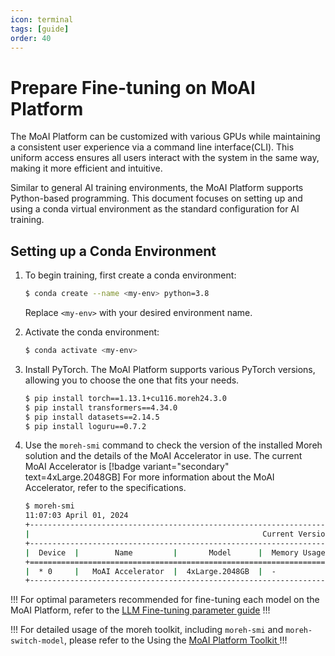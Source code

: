 ```yaml
---
icon: terminal
tags: [guide]
order: 40
---
```


# Prepare Fine-tuning on MoAI Platform

The MoAI Platform can be customized with various GPUs while maintaining a consistent user experience via a command line interface(CLI). This uniform access ensures all users interact with the system in the same way, making it more efficient and intuitive.

Similar to general AI training environments, the MoAI Platform supports Python-based programming. This document focuses on setting up and using a conda virtual environment as the standard configuration for AI training.


## Setting up a Conda Environment

1. To begin training, first create a conda environment:
    
    ```bash
    $ conda create --name <my-env> python=3.8
    ```
    
    Replace `<my-env>` with your desired environment name.
    
2. Activate the conda environment:
    
    ```bash
    $ conda activate <my-env>
    ```
    
3. Install PyTorch. The MoAI Platform supports various PyTorch versions, allowing you to choose the one that fits your needs.
    
    ```bash
    $ pip install torch==1.13.1+cu116.moreh24.3.0
    $ pip install transformers==4.34.0
    $ pip install datasets==2.14.5
    $ pip install loguru==0.7.2
    ```
    
4. Use the `moreh-smi` command to check the version of the installed Moreh solution and the details of the MoAI Accelerator in use. The current MoAI Accelerator is [!badge variant="secondary" text=4xLarge.2048GB] For more information about the MoAI Accelerator, refer to the specifications.
    
    ```bash
    $ moreh-smi
    11:07:03 April 01, 2024
    +-----------------------------------------------------------------------------------------------------+
    |                                                    Current Version: 24.3.0  Latest Version: 24.3.0  |
    +-----------------------------------------------------------------------------------------------------+
    |  Device  |        Name         |       Model      |  Memory Usage  |  Total Memory  |  Utilization  |
    +=====================================================================================================+
    |  * 0     |   MoAI Accelerator  |  4xLarge.2048GB  |  -             |  -             |  -            |
    +-----------------------------------------------------------------------------------------------------+
    ```


!!! 
For optimal parameters recommended for fine-tuning each model on the MoAI Platform, refer to the [LLM Fine-tuning parameter guide](/Supported_Documents/LLM_param_guide.md)
!!!


!!! 
For detailed usage of the moreh toolkit, including `moreh-smi` and `moreh-switch-model`, please refer to the Using the [MoAI Platform Toolkit ](/Supported_Documents/moreh_toolkit.md)
!!!



